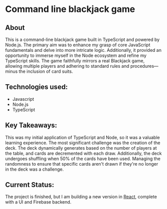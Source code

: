 # Command line blackjack game

<h2>About</h2>
<p> This is a command-line blackjack game built in TypeScript and powered by Node.js. The primary aim was to enhance
my grasp of core JavaScript fundamentals and delve into more intricate logic. Additionally, it provided an
opportunity to immerse myself in the Node ecosystem and refine my TypeScript skills. The game faithfully mirrors
a real Blackjack game, allowing multiple players and adhering to standard rules and procedures—minus the
inclusion of card suits.
</p>

<h2>Technologies used:</h2>
<ul>
<li> Javascript</li>
<li> Node.js</li>
<li> TypeScript</li>
</ul>


<h2>Key Takeaways:</h2>
<p> This was my initial application of TypeScript and Node, so it was a valuable learning experience. The most
significant challenge was the creation of the deck. The deck dynamically generates based on the number of
players at the table, and cards are decremented with each draw. Additionally, the deck undergoes shuffling when
50% of the cards have been used. Managing the randomness to ensure that specific cards aren't drawn if they're
no longer in the deck was a challenge.
</p>

<h2>Current Status:</h2>
<p>    The project is finished, but I am building a new version in <a
href="https://github.com/admaloch/react-blackjack">React</a>, complete with a UI and Firebase backend.</p>

